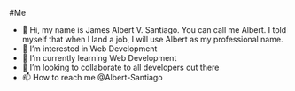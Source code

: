 #Me


- 👋 Hi, my name is James Albert V. Santiago. You can call me Albert. I told myself that when I land a job, I will use Albert as my professional name.
- 👀 I’m interested in Web Development
- 🌱 I’m currently learning Web Development
- 💞️ I’m looking to collaborate to all developers out there
- 📫 How to reach me @Albert-Santiago

<!---
Albert-Santiago/Albert-Santiago is a ✨ special ✨ repository because its `README.md` (this file) appears on your GitHub profile.
You can click the Preview link to take a look at your changes.
--->
